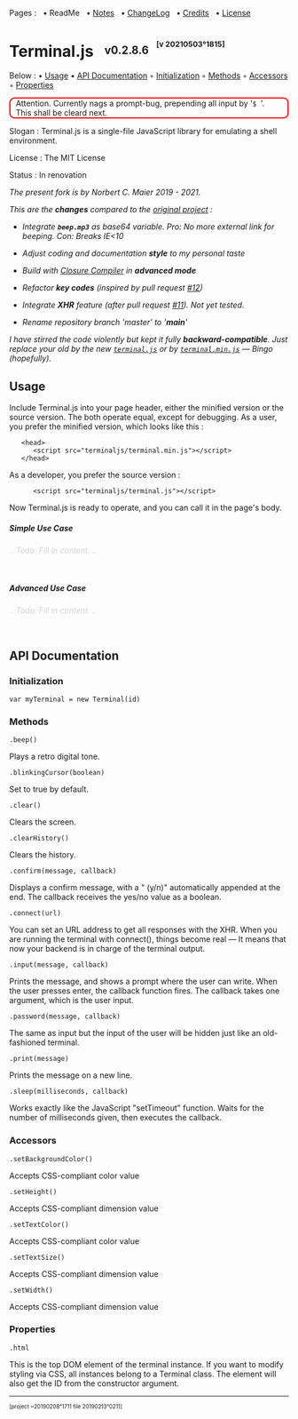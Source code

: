 ﻿Pages : &nbsp;
• ReadMe &nbsp;
• [Notes](./docs/notes.md) &nbsp;
• [ChangeLog](./docs/changelog.md) &nbsp;
• [Credits](./docs/credits.md) &nbsp;
• [License](./license.md)

# Terminal.js &nbsp; <sup><sub>v0.2.8.6 &nbsp; <sup><sup>[v 20210503°1815]</sup></sup></sub></sup>

Below :
 • [Usage](#usage)
 • [API Documentation](#api_doc)
 ◦ [Initialization](#api_initialization)
 ◦ [Methods](#api_methods)
 ◦ [Accessors](#api_accessors)
 ◦ [Properties](#api_properties)


<div style="border:2px solid Red; border-radius:0.7em; padding:0 0.7em 0 0.7em;">
Attention. Currently nags a prompt-bug, prepending all input by '<code>$&nbsp;</code>'.
This shall be cleard next.
</div>


Slogan : Terminal.js is a single-file JavaScript library for emulating a shell environment.

License : The MIT License

Status : In renovation

_The present fork is by Norbert C. Maier 2019 - 2021._

_This are the **changes** compared to the
 [original project](https://github.com/eosterberg/terminaljs) :_

- _Integrate **`beep.mp3`** as base64 variable.
   Pro: No more external link for beeping.
   Con: Breaks IE<10_

- _Adjust coding and documentation **style** to my personal taste_

- _Build with [Closure Compiler](https://developers.google.com/closure/compiler/) in **advanced mode**_

- _Refactor **key codes** (inspired by pull request [#12](https://github.com/eosterberg/terminaljs/pull/12))_

- _Integrate **XHR** feature (after pull request [#11](https://github.com/eosterberg/terminaljs/pull/11)).
  Not yet tested._

- _Rename repository branch 'master' to '**main**'_

_I have stirred the code violently but kept it fully **backward-compatible**.
Just replace your old by the new [`terminal.js`](./terminal.js)
or by [`terminal.min.js`](./terminal.min.js) — Bingo (hopefully)._

<a name="usage"></a>
## Usage

Include Terminal.js into your page header,
either the minified version or the source version.
The both operate equal, except for debugging.
As a user, you prefer the minified version,
which looks like this&nbsp;:

```
   <head>
      <script src="terminaljs/terminal.min.js"></script>
   </head>
```

As a developer, you prefer the source version :

```
      <script src="terminaljs/terminal.js"></script>
```

Now Terminal.js is ready to operate, and you can call it in the page's body.

<a name="usage_simple"></a>
##### Simple Use Case

*<span style="color:LightGray;">.. Todo: Fill in content. ..</span>*

&nbsp;

<a name="usage_advanced"></a>
##### Advanced Use Case

*<span style="color:LightGray;">.. Todo: Fill in content. ..</span>*

&nbsp;

<a name="api_doc"></a>
## API Documentation

<a name="api_initialization"></a>
### Initialization

    var myTerminal = new Terminal(id)

<a name="api_methods"></a>
### Methods

    .beep()

Plays a retro digital tone.

    .blinkingCursor(boolean)

Set to true by default.

    .clear()

Clears the screen.

    .clearHistory()

Clears the history.

    .confirm(message, callback)

Displays a confirm message, with a " (y/n)" automatically appended at the end. The callback receives the yes/no value as a boolean.

    .connect(url)

You can set an URL address to get all responses with the XHR.
When you are running the terminal with connect(), things become real
— It means that now your backend is in charge of the terminal output.

    .input(message, callback)

Prints the message, and shows a prompt where the user can write. When the user presses enter, the callback function fires. The callback takes one argument, which is the user input.

    .password(message, callback)

The same as input but the input of the user will be hidden just like an old-fashioned terminal.

    .print(message)

Prints the message on a new line.

    .sleep(milliseconds, callback)

Works exactly like the JavaScript "setTimeout" function.
Waits for the number of milliseconds given, then executes the callback.

<a name="api_accessors"></a>
### Accessors

    .setBackgroundColor()

Accepts CSS-compliant color value

    .setHeight()

Accepts CSS-compliant dimension value

    .setTextColor()

Accepts CSS-compliant color value

    .setTextSize()

Accepts CSS-compliant dimension value

    .setWidth()

Accepts CSS-compliant dimension value

<a name="api_properties"></a>
### Properties

    .html

This is the top DOM element of the terminal instance.
If you want to modify styling via CSS, all instances belong to a Terminal class.
The element will also get the ID from the constructor argument.

---

<sup><sub>[project ~20190208°1711 file 20190213°0211]</sub></sup>
